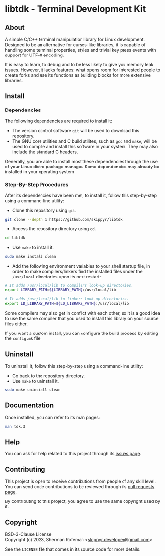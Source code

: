 # libtdk - Terminal Development Kit

## About

A simple C/C++ terminal manipulation library for Linux development. Designed to
be an alternative for curses-like libraries, it is capable of handling some
terminal properties, styles and trivial key press events with support for UTF-8
encoding.

It is easy to learn, to debug and to be less likely to give you memory leak
issues. However, it lacks features: what opens room for interested people to
create forks and use its functions as building blocks for more extensive
libraries.

## Install

### Dependencies

The following dependencies are required to install it:

- The version control software `git` will be used to download this repository.
- The GNU core utilities and C build utilites, such as `gcc` and `make`, will be
  used to compile and install this software in your system. They may also
  include the standard C headers.

Generally, you are able to install most these dependencies through the use of
your Linux distro package manager. Some dependencies may already be installed in
your operating system

### Step-By-Step Procedures

After its dependencies have been met, to install it, follow this step-by-step
using a command-line utility:

- Clone this repository using `git`.

```sh
git clone --depth 1 https://github.com/skippyr/libtdk
```

- Access the repository directory using `cd`.

```sh
cd libtdk
```

- Use `make` to install it.

```sh
sudo make install clean
```

- Add the following environment variables to your shell startup file, in order
  to make compilers/linkers find the installed files under the `/usr/local`
  directories upon its next restart:

```sh
# It adds /usr/local/lib to compilers look-up directories.
export LIBRARY_PATH=${LIBRARY_PATH}:/usr/local/lib

# It adds /usr/local/lib to linkers look-up directories.
export LD_LIBRARY_PATH=${LD_LIBRARY_PATH}:/usr/local/lib
```

Some compilers may also get in conflict with each other, so it is a good idea to
use the same compiler that you used to install this library on your source files
either.

If you want a custom install, you can configure the build process by editing the
`config.mk` file.

## Uninstall

To uninstall it, follow this step-by-step using a command-line utility:

- Go back to the repository directory.
- Use `make` to uninstall it.

```sh
sudo make uninstall clean
```

## Documentation

Once installed, you can refer to its man pages:

```sh
man tdk.3
```

## Help

You can ask for help related to this project through its [issues page](https://github.com/skippyr/libtdk/issues).

## Contributing

This project is open to receive contributions from people of any skill level.
You can send code contributions to be reviewed through its [pull requests page](https://github.com/skippyr/libtdk/pulls).

By contributing to this project, you agree to use the same copyright used by it.

## Copyright

BSD-3-Clause License\
Copyright (c) 2023, Sherman Rofeman \<skippyr.developer@gmail.com\>

See the `LICENSE` file that comes in its source code for more details.
